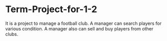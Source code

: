 # Term-Project-for-1-2
 It is a project to manage a football club. A manager can search players for various condition. A manager also can sell and buy players from other clubs.
